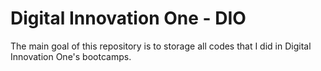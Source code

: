 # Digital Innovation One - DIO
The main goal of this repository is to storage all codes that I did in Digital Innovation One's bootcamps.
